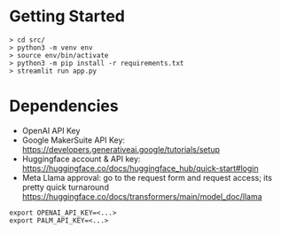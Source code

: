 # Getting Started
```
> cd src/
> python3 -m venv env
> source env/bin/activate
> python3 -m pip install -r requirements.txt
> streamlit run app.py
```

# Dependencies
- OpenAI API Key
- Google MakerSuite API Key: https://developers.generativeai.google/tutorials/setup
- Huggingface account & API key: https://huggingface.co/docs/huggingface_hub/quick-start#login
- Meta Llama approval: go to the request form and request access; its pretty quick turnaround https://huggingface.co/docs/transformers/main/model_doc/llama
```
export OPENAI_API_KEY=<...>
export PALM_API_KEY=<...>
```
